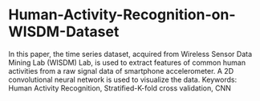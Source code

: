 # Human-Activity-Recognition-on-WISDM-Dataset
In this paper, the time series
dataset, acquired from Wireless Sensor Data Mining Lab
(WISDM) Lab, is used to extract features of common
human activities from a raw signal data of smartphone
accelerometer. A 2D convolutional neural network is used
to visualize the data.
Keywords: Human Activity Recognition, Stratified-K-fold
cross validation, CNN
